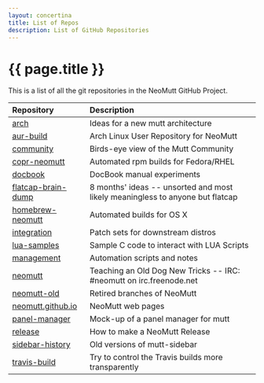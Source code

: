 ```yaml
---
layout: concertina
title: List of Repos
description: List of GitHub Repositories
---
```


# {{ page.title }}

This is a list of all the git repositories in the NeoMutt GitHub Project.

| Repository                                                          | Description                                                                   |
| :------------------------------------------------------------------ | :---------------------------------------------------------------------------- |
| [arch](https://github.com/neomutt/arch)                             | Ideas for a new mutt architecture                                             |
| [aur-build](https://github.com/neomutt/aur-build)                   | Arch Linux User Repository for NeoMutt                                        |
| [community](https://github.com/neomutt/community)                   | Birds-eye view of the Mutt Community                                          |
| [copr-neomutt](https://github.com/neomutt/copr-neomutt)             | Automated rpm builds for Fedora/RHEL                                          |
| [docbook](https://github.com/neomutt/docbook)                       | DocBook manual experiments                                                    |
| [flatcap-brain-dump](https://github.com/neomutt/flatcap-brain-dump) | 8 months' ideas -- unsorted and most likely meaningless to anyone but flatcap |
| [homebrew-neomutt](https://github.com/neomutt/homebrew-neomutt)     | Automated builds for OS X                                                     |
| [integration](https://github.com/neomutt/integration)               | Patch sets for downstream distros                                             |
| [lua-samples](https://github.com/neomutt/lua-samples)               | Sample C code to interact with LUA Scripts                                    |
| [management](https://github.com/neomutt/management)                 | Automation scripts and notes                                                  |
| [neomutt](https://github.com/neomutt/neomutt)                       | Teaching an Old Dog New Tricks -- IRC: #neomutt on irc.freenode.net           |
| [neomutt-old](https://github.com/neomutt/neomutt-old)               | Retired branches of NeoMutt                                                   |
| [neomutt.github.io](https://github.com/neomutt/neomutt.github.io)   | NeoMutt web pages                                                             |
| [panel-manager](https://github.com/neomutt/panel-manager)           | Mock-up of a panel manager for mutt                                           |
| [release](https://github.com/neomutt/release)                       | How to make a NeoMutt Release                                                 |
| [sidebar-history](https://github.com/neomutt/sidebar-history)       | Old versions of mutt-sidebar                                                  |
| [travis-build](https://github.com/neomutt/travis-build)             | Try to control the Travis builds more transparently                           |

